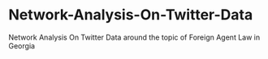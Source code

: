 # Network-Analysis-On-Twitter-Data
Network Analysis On Twitter Data around the topic of Foreign Agent Law in Georgia
